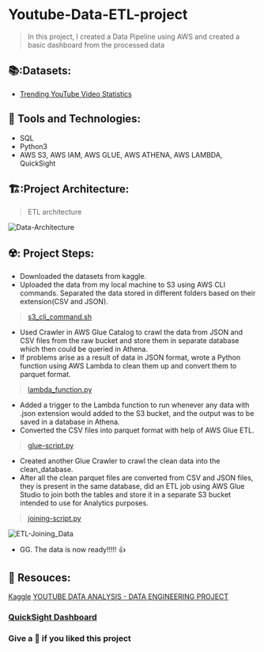 # Youtube-Data-ETL-project
> In this project, I created a Data Pipeline using AWS and created a basic dashboard from the processed data


## 📚:Datasets:
* [Trending YouTube Video Statistics](https://www.kaggle.com/datasets/datasnaek/youtube-new)

 ## 🔧 Tools and Technologies:
* SQL
* Python3
* AWS S3, AWS IAM, AWS GLUE, AWS ATHENA, AWS LAMBDA, QuickSight

## 🏗️:Project Architecture:
> ETL architecture

![Data-Architecture](https://user-images.githubusercontent.com/83347717/201344688-22dbe224-dce2-460d-b1da-5e20f27a3a65.png)

## ☢️: Project Steps:
* Downloaded the datasets from kaggle.
* Uploaded the data from my local machine to S3 using AWS CLI commands. Separated the data stored in different folders based on their extension(CSV and JSON).
> [s3_cli_command.sh](https://github.com/ShyanRoyChoudhury/Data-Engineering/blob/83afa9cd1a3ddb35bce5796f7d997b68c4ee7d76/Youtube-Data-ETL-project/s3_cli_command.sh)
* Used Crawler in AWS Glue Catalog to crawl the data from JSON and CSV files from the raw bucket and store them in separate database which then could be queried in Athena.
* If problems arise as a result of data in JSON format, wrote a Python function using AWS Lambda to clean them up and convert them to parquet format.
> [lambda_function.py](https://github.com/ShyanRoyChoudhury/Data-Engineering/blob/main/Youtube-Data-ETL-project/lambda_function.py)
* Added a trigger to the Lambda function to run whenever any data with .json extension would added to the S3 bucket, and the output was to be saved in a database in Athena.
* Converted the CSV files into parquet format with help of AWS Glue ETL.
> [glue-script.py](https://github.com/ShyanRoyChoudhury/Data-Engineering/blob/10dd643852682565bf0c6ddcc7102f5a59e02dfe/Youtube-Data-ETL-project/glue-script.py)
* Created another Glue Crawler to crawl the clean data into the clean_database.
* After all the clean parquet files are converted from CSV and JSON files, they is present in the same database, did an ETL job using AWS Glue Studio to join both the tables and store it in a separate S3 bucket intended to use for Analytics purposes.
> [joining-script.py](https://github.com/ShyanRoyChoudhury/Data-Engineering/blob/10dd643852682565bf0c6ddcc7102f5a59e02dfe/Youtube-Data-ETL-project/joining-script.py)


![ETL-Joining_Data](https://user-images.githubusercontent.com/83347717/201347694-fa0b8a3a-4ea5-4baf-b443-43d573beb289.png)

* GG. The data is now ready!!!!! 👍
 ## :jigsaw: Resouces:
[Kaggle](https://www.kaggle.com/)
[YOUTUBE DATA ANALYSIS - DATA ENGINEERING PROJECT](https://www.youtube.com/playlist?list=PLBJe2dFI4sguF2nU6Z3Od7BX8eALZN3mU)


### [QuickSight Dashboard](https://github.com/ShyanRoyChoudhury/Data-Engineering/blob/main/Youtube-Data-ETL-project/Youtube%20de%20dashboard.pdf)

### Give a 🌟 if you liked this project 
